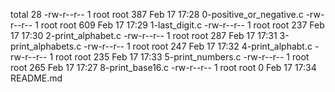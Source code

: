 total 28
-rw-r--r-- 1 root root 387 Feb 17 17:28 0-positive_or_negative.c
-rw-r--r-- 1 root root 609 Feb 17 17:29 1-last_digit.c
-rw-r--r-- 1 root root 237 Feb 17 17:30 2-print_alphabet.c
-rw-r--r-- 1 root root 287 Feb 17 17:31 3-print_alphabets.c
-rw-r--r-- 1 root root 247 Feb 17 17:32 4-print_alphabt.c
-rw-r--r-- 1 root root 235 Feb 17 17:33 5-print_numbers.c
-rw-r--r-- 1 root root 265 Feb 17 17:27 8-print_base16.c
-rw-r--r-- 1 root root   0 Feb 17 17:34 README.md
